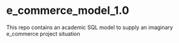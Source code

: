 # e_commerce_model_1.0
This repo contains an academic SQL model to supply an imaginary e_commerce project situation 
